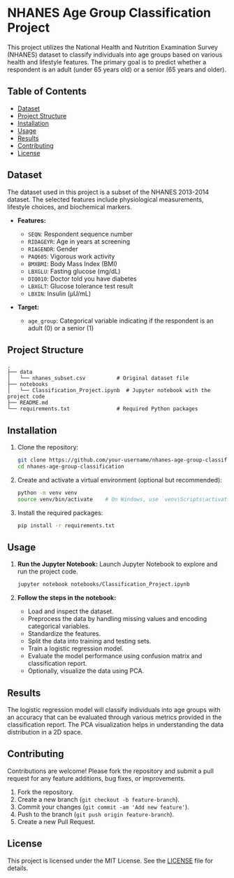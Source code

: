 # NHANES Age Group Classification Project

This project utilizes the National Health and Nutrition Examination Survey (NHANES) dataset to classify individuals into age groups based on various health and lifestyle features. The primary goal is to predict whether a respondent is an adult (under 65 years old) or a senior (65 years and older).

## Table of Contents

- [Dataset](#dataset)
- [Project Structure](#project-structure)
- [Installation](#installation)
- [Usage](#usage)
- [Results](#results)
- [Contributing](#contributing)
- [License](#license)

## Dataset

The dataset used in this project is a subset of the NHANES 2013-2014 dataset. The selected features include physiological measurements, lifestyle choices, and biochemical markers.

- **Features:**
  - `SEQN`: Respondent sequence number
  - `RIDAGEYR`: Age in years at screening
  - `RIAGENDR`: Gender
  - `PAQ605`: Vigorous work activity
  - `BMXBMI`: Body Mass Index (BMI)
  - `LBXGLU`: Fasting glucose (mg/dL)
  - `DIQ010`: Doctor told you have diabetes
  - `LBXGLT`: Glucose tolerance test result
  - `LBXIN`: Insulin (µU/mL)

- **Target:**
  - `age_group`: Categorical variable indicating if the respondent is an adult (0) or a senior (1)

## Project Structure

```
.
├── data
│   └── nhanes_subset.csv          # Original dataset file
├── notebooks
│   └── Classification_Project.ipynb  # Jupyter notebook with the project code
├── README.md
└── requirements.txt               # Required Python packages
```

## Installation

1. Clone the repository:
   ```bash
   git clone https://github.com/your-username/nhanes-age-group-classification.git
   cd nhanes-age-group-classification
   ```

2. Create and activate a virtual environment (optional but recommended):
   ```bash
   python -m venv venv
   source venv/bin/activate    # On Windows, use `venv\Scripts\activate`
   ```

3. Install the required packages:
   ```bash
   pip install -r requirements.txt
   ```

## Usage

1. **Run the Jupyter Notebook:**
   Launch Jupyter Notebook to explore and run the project code.
   ```bash
   jupyter notebook notebooks/Classification_Project.ipynb
   ```

2. **Follow the steps in the notebook:**
   - Load and inspect the dataset.
   - Preprocess the data by handling missing values and encoding categorical variables.
   - Standardize the features.
   - Split the data into training and testing sets.
   - Train a logistic regression model.
   - Evaluate the model performance using confusion matrix and classification report.
   - Optionally, visualize the data using PCA.

## Results

The logistic regression model will classify individuals into age groups with an accuracy that can be evaluated through various metrics provided in the classification report. The PCA visualization helps in understanding the data distribution in a 2D space.

## Contributing

Contributions are welcome! Please fork the repository and submit a pull request for any feature additions, bug fixes, or improvements.

1. Fork the repository.
2. Create a new branch (`git checkout -b feature-branch`).
3. Commit your changes (`git commit -am 'Add new feature'`).
4. Push to the branch (`git push origin feature-branch`).
5. Create a new Pull Request.

## License

This project is licensed under the MIT License. See the [LICENSE](LICENSE) file for details.
